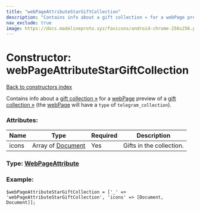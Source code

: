 ```yaml
---
title: "webPageAttributeStarGiftCollection"
description: "Contains info about a gift collection » for a webPage preview of a gift collection » (the webPage will have a type of telegram_collection)."
nav_exclude: true
image: https://docs.madelineproto.xyz/favicons/android-chrome-256x256.png
---
```

# Constructor: webPageAttributeStarGiftCollection  
[Back to constructors index](/API_docs/constructors/index.html)



Contains info about a [gift collection »](https://core.telegram.org/api/gifts#gift-collections) for a [webPage](../constructors/webPage.html) preview of a [gift collection »](https://core.telegram.org/api/gifts#gift-collections) (the [webPage](../constructors/webPage.html) will have a `type` of `telegram_collection`).

### Attributes:

| Name     |    Type       | Required | Description |
|----------|---------------|----------|-------------|
|icons|Array of [Document](/API_docs/types/Document.html) | Yes|Gifts in the collection.|



### Type: [WebPageAttribute](/API_docs/types/WebPageAttribute.html)


### Example:

```
$webPageAttributeStarGiftCollection = ['_' => 'webPageAttributeStarGiftCollection', 'icons' => [Document, Document]];
```  
